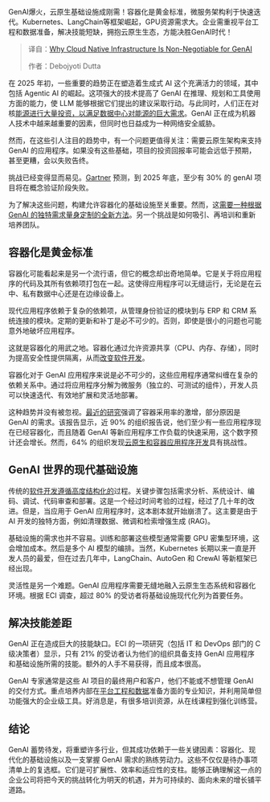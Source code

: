 
<!--
title: 为何云原生基础设施对于GenAI而言不可或缺
cover: https://cdn.thenewstack.io/media/2025/04/4591c32c-mohammad-rahmani-w-lqbauhe64-unsplash-scaled.jpg
summary: GenAI爆火，云原生基础设施成刚需！容器化是黄金标准，微服务架构利于快速迭代。Kubernetes、LangChain等框架崛起，GPU资源需求大。企业需重视平台工程和数据准备，解决技能短缺，拥抱云原生生态，方能决胜GenAI时代！
-->

GenAI爆火，云原生基础设施成刚需！容器化是黄金标准，微服务架构利于快速迭代。Kubernetes、LangChain等框架崛起，GPU资源需求大。企业需重视平台工程和数据准备，解决技能短缺，拥抱云原生生态，方能决胜GenAI时代！

> 译自：[Why Cloud Native Infrastructure Is Non-Negotiable for GenAI](https://thenewstack.io/why-cloud-native-infrastructure-is-non-negotiable-for-genai/)
> 
> 作者：Debojyoti Dutta

在 2025 年初，一些重要的趋势正在塑造着生成式 AI 这个充满活力的领域，其中包括 Agentic AI 的崛起。这项强大的技术提高了 GenAI 在推理、规划和工具使用方面的能力，使 LLM 能够根据它们提出的建议采取行动。与此同时，人们正在对核[能源进行大量投资，以满足数据中心对能源的巨大需求](https://thenewstack.io/how-much-energy-is-really-being-consumed-by-data-centers/)。GenAI 正在成为机器人技术中越来越重要的因素，但同时也日益成为一种网络安全威胁。

然而，在这些引人注目的趋势中，有一个问题更值得关注：需要云原生架构来支持 GenAI 的应用程序。如果没有这些基础，项目的投资回报率可能会远低于预期，甚至更糟，会以失败告终。

挑战已经变得显而易见。[Gartner](https://thejournal.com/articles/2024/08/06/gartner-30-of-gen-ai-projects-will-be-abandoned.aspx?utm_source=chatgpt.com) 预测，到 2025 年底，至少有 30% 的 genAI 项目将在概念验证阶段失败。

为了解决这些问题，构建允许容器化的基础设施至关重要。然而，这[需要一种根据 GenAI 的独特需求量身定制的全新方法](https://thenewstack.io/trust-in-genai-requires-an-open-data-movement-platform/)。另一个挑战是如何吸引、再培训和重新培养团队。

## 容器化是黄金标准

容器化可能看起来是另一个流行语，但它的概念却出奇地简单。它是关于将应用程序的代码及其所有依赖项打包在一起。这使得应用程序可以无缝运行，无论是在云中、私有数据中心还是在边缘设备上。

现代应用程序依赖于复杂的依赖项，从管理身份验证的模块到与 ERP 和 CRM 系统连接的模块。定期的更新和补丁是必不可少的。否则，即使是很小的问题也可能意外地破坏应用程序。

这就是容器化的用武之地。容器化通过允许资源共享（CPU、内存、存储），同时为提高安全性提供隔离，从而[改变软件开发](https://thenewstack.io/ebooks/generative-ai/how-generative-ai-transforms-software-development/)。

容器化对于 GenAI 应用程序来说是必不可少的，这些应用程序通常纠缠在复杂的依赖关系中。通过将应用程序分解为微服务（独立的、可测试的组件），开发人员可以快速迭代、有效地扩展和灵活地部署。

这种趋势并没有被忽视。[最近的研究](https://www.nutanix.com/enterprise-cloud-index)强调了容器采用率的激增，部分原因是 GenAI 的需求。该报告显示，近 90% 的组织报告说，他们至少有一些应用程序现在已经容器化，而且随着 GenAI 等新应用程序工作负载的快速采用，这个数字预计还会增长。然而，64% 的组织发现[云原生和容器应用程序开发](https://thenewstack.io/simplifying-cloud-native-application-development-with-ballerina/)具有挑战性。

## GenAI 世界的现代基础设施

传统的[软件开发遵循高度结构化的](https://thenewstack.io/pythons-collection-module-for-specialized-data-structures/)过程。关键步骤包括需求分析、系统设计、编码、调试、代码审查和部署。这是一个经过时间考验的过程，经过了几十年的改进。但是，当应用于 GenAI 应用程序时，这本剧本就开始崩溃了。这主要是由于 AI 开发的独特方面，例如清理数据、微调和检索增强生成 (RAG)。

基础设施的需求也并不容易。训练和部署这些模型通常需要 GPU 密集型环境，这会增加成本。然后是多个 AI 模型的编排。当然，Kubernetes 长期以来一直是开发人员的最爱，但在过去几年中，LangChain、AutoGen 和 CrewAI 等新框架已经出现。

灵活性是另一个难题。GenAI 应用程序需要无缝地融入云原生生态系统和容器化环境。根据 ECI 调查，超过 80% 的受访者将基础设施现代化列为首要任务。

## 解决技能差距

GenAI 正在造成巨大的技能缺口。ECI 的一项研究（包括 IT 和 DevOps 部门的 C 级决策者）显示，只有 21% 的受访者认为他们的组织具备支持 GenAI 应用程序和基础设施所需的技能。额外的人手不易获得，而且成本很高。

GenAI 专家通常是这些 AI 项目的最终用户和客户，他们不能或不想管理 GenAI 的交付方式。重点培养内部在[平台工程和数据](https://thenewstack.io/50-of-engineers-lack-trust-in-the-data-they-rely-on-most/)准备方面的专业知识，并利用简单但功能强大的企业级工具。好消息是，有很多培训资源，从在线课程到强化训练营。

## 结论

GenAI 蓄势待发，将重塑许多行业，但其成功依赖于一些关键因素：容器化、现代化的基础设施以及一支掌握 GenAI 需求的熟练劳动力。这些不仅仅是待办事项清单上的复选框。它们是可扩展性、效率和适应性的支柱。能够正确理解这一点的企业公司将把今天的挑战转化为明天的机遇，并为可持续的、面向未来的增长铺平道路。